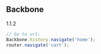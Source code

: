 Backbone
-
1.1.2

````js
// Go to url:
Backbone.history.navigate('home');
router.navigate('cart');
````
